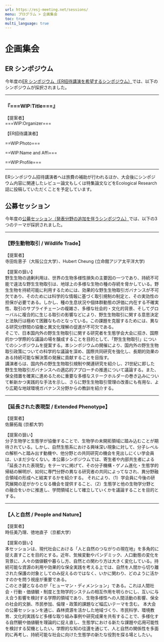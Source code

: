 ```yaml
---
url: https://esj-meeting.net/sessions/
menu: プログラム > 企画集会
toc: true
multi_language: true
---
```


# 企画集会

## ER シンポジウム

今年度の[ER シンポジウム（ER招待講演を希望するシンポジウム）](/ersympo)では、以下のシンポジウムが採択されました。

---

### **『===WIP:Title===』**

【提案者】  
===WIP:Organizer===

【ER招待講演者】  

==WIP:Photo=== <!-- ![](/media/...) -->

==WIP:Name and Affi=== <!--**Jonathan Lenoir** (University of Picardy Jules Verne, France)-->

==WIP:Profile=== <!--プロフィール・・・-->

---

ERシンポジウム招待講演者へは旅費の補助が行われるほか、大会後にシンポジウム内容に関連したレビュー論文もしくは特集論文などをEcological Research誌に投稿していただくことを予定しています。

## 公募セッション

今年度の[公募セッション（発表分野の追加を伴うシンポジウム）](/opensession)では、以下の3つのテーマが採択されました。

---

### 【野生動物取引 / Wildlife Trade】

【提案者】  
寺田佐恵子（大阪公立大学）、Hubert Cheung (立命館アジア太平洋大学)

【提案の狙い】  
野生生物の過剰利用は、世界の生物多様性損失の主要因の一つであり、持続不可能で違法な野生生物取引は、地球上の多様な生物の種の存続を脅かしている。野生生物を持続可能に利用するためには、効果的な野生生物取引ガバナンスが不可欠であり、そのためには科学的な情報に基づく取引規制の制定と、その実効性の担保が必要である。しかし、種の生息状況や個体群動態の評価に内在する不確実性、取引のサプライチェーンの複雑さ、多様な社会的・文化的背景、そしてグローバルに複合的に生じる取引の影響などにより、野生生物取引に関する意思決定と法執行は極めて困難なものとなっている。この課題を克服するためには、異なる研究分野間の協働と異文化理解の促進が不可欠である。  
そこで、日本国内外の野生生物取引に関する研究者を生態学会大会に招き、国際的かつ学際的な議論の場を醸成することを目的として、「野生生物取引」についてのシンポジウムを提案する。本シンポジウムの開催により、国内外の野生生物取引政策についての科学的な議論を深め、国際共同研究を強化し、長期的効果のある持続可能な解決策の発展に貢献することを目指す。  
講演者らは、国内外の野生生物取引規制や関連研究を紹介し、21世紀に即した野生生物取引ガバナンスへの適応的アプローチの推進について議論する。また、保全措置を確実に進めるために重要な多様なステークホルダーの巻き込みについて斬新かつ実践的な手法を示し、さらに野生生物取引管理の改善にも有用な、より広範な地球環境ガバナンス分野からの教訓を紹介する。

---

### 【延長された表現型 / Extended Phenotype】

【提案者】  
佐藤拓哉 (京都大学)

【提案の狙い】  
分子生物学と生態学が協働することで、生物学の未開拓領域に踏み込むことが期待されている。しかし、自然生態系における興味深い現象に対して、分子レベルの解析へと踏み出す動機や、他分野との共同研究の機会を見出しにくい学会員は、いまだ少なくない。本公募シンポジウムでは、寄生者や内部共生者による「延長された表現型」をテーマに掲げて、その分子機構・ゲノム進化・生態学的帰結の解明が、如何に専門分野の異なる研究者の共同によってなされ、異分野融合領域の形成へと結実するかを紹介する。
それにより、（1）学会員に今後の研究展開の足がかりとなる機会を提供すること、（2）生態学と他の生物学分野との融合をいかに推進し、学問領域として確立していくかを議論することを目的とする。

---

### 【人と自然 / People and Nature】

【提案者】  
時任美乃理、徳地直子（京都大学）

【提案の狙い】  
本セッションは、現代社会における「人と自然のつながりの現在地」を多角的に捉え直すことを目的とする。近年、気候変動やパンデミック、人口動態の変化を背景に、人々の価値観や暮らし方、自然との関わり方は大きく変化している。持続可能な資源の利用や効果的な保全実践を考える上では、自然を人間から切り離された保護の対象としてのみ捉えるのではなく、いかに関わり、どのように活かすのかを問う視座が重要である。  
このとき鍵となるのが「ヒューマン・ディメンション」である。これは人間社会・行動・価値観・制度と生物学的システムの相互作用を明らかにし、互いに与え合う影響を検討する学際的領域であり、生物多様性への人間活動の影響、保全の社会的文脈、市民参加、倫理・政策的課題など幅広いテーマを含む。
本大会の公募セッションを通じ、森林資源を活かした地域づくり、市民科学、環境教育、文化的実践など多様な取り組み事例や研究成果を共有することで、多様化する自然観や価値観を理論的に捉え直し、生態学における新たな課題や応用可能性を検討する契機としたい。学際的な知の往還を通じて、人と自然の関係性を多面的に再考し、持続可能な社会に向けた生態学の新たな役割を探る場としたい。

